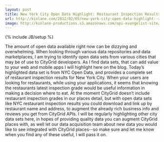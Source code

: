 ```yaml
---
layout: post
title: New York City Open Data Highlight: Restaurant Inspection Results
url: http://kinlane.com/2012/02/05/new-york-city-open-data-highlight--restaurant-inspection-results/
image: http://kinlane-productions.s3.amazonaws.com/api-evangelist-site/blog/nyc-sanitary-inspectioin-grade.png
---
```

{% include JB/setup %}
<p>
     The amount of open data available right now can be dizzying and overwhelming. When looking through various data repositories and data marketplaces, I am trying to identify open data sets from various cities that may be of use to CityGrid developers. As I find data sets, that can add value to your web and mobile apps I will highlight here on the blog. Today’s highlighted data set is from NYC Open Data, and provides a complete set of restaurant inspection results for New York City. When your users are looking for restaurants, while using your applications, it seems that knowing the restaurants latest inspection grade would be useful information in making a decision where to eat. At the moment CityGrid doesn’t include restaurant inspection grades in our places detail, but with open data sets like NYC restaurant inspection results you could download and link up by restaurant name and address, to augment the already rich business info and reviews you get from CityGrid APIs. I will be regularly highlighting other city data sets here, in hopes of providing quality data you can augment CityGrid places with, as well let our data acquisition team about new data you would like to see integrated with CityGrid places--so make sure and let me know when you find any of these useful, I will pass it on.
</p>